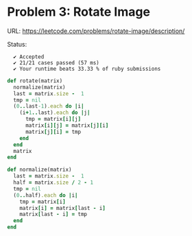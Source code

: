 # Problem 3: Rotate Image

URL: https://leetcode.com/problems/rotate-image/description/

Status:
```
  ✔ Accepted
  ✔ 21/21 cases passed (57 ms)
  ✔ Your runtime beats 33.33 % of ruby submissions
```

```ruby
def rotate(matrix)
  normalize(matrix)
  last = matrix.size -  1
  tmp = nil
  (0..last-1).each do |i|
    (i+1..last).each do |j|
      tmp = matrix[i][j]
      matrix[i][j] = matrix[j][i]
      matrix[j][i] = tmp
    end
  end
  matrix
end

def normalize(matrix)
  last = matrix.size -  1
  half = matrix.size / 2 - 1
  tmp = nil
  (0..half).each do |i|
    tmp = matrix[i]
    matrix[i] = matrix[last - i]
    matrix[last - i] = tmp
  end
end
```

